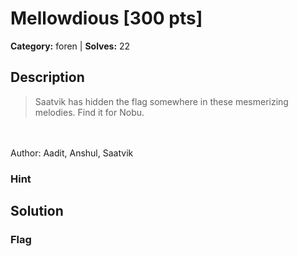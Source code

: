 # Mellowdious [300 pts]

**Category:** foren
| **Solves:** 22

## Description
>Saatvik has hidden the flag somewhere in these mesmerizing melodies. Find it for Nobu.<br><br>Author: Aadit, Anshul, Saatvik

### Hint
 
## Solution

### Flag

